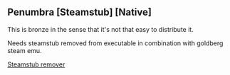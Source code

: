 ## Penumbra [Steamstub] [Native]

This is bronze in the sense that it's not that easy to distribute it.

Needs steamstub removed from executable in combination with goldberg steam emu.

[Steamstub remover](http://it7otdanqu7ktntxzm427cba6i53w6wlanlh23v5i3siqmos47pzhvyd.onion/johncena141/Linux_Game_Pirates/src/branch/master/Tools/pyUnstub)